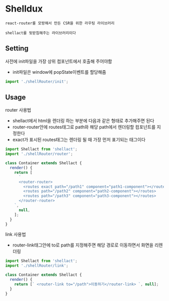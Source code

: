 # Shelldux

`react-router를 모방해서 만든 CSR을 위한 라우팅 라이브러리`

`shellact를 뒷받침해주는 라이브러리이다`

## Setting

사전에 init파일을 가장 상위 컴포넌트에서 호출해 주어야함

- init파일은 window에 popState이벤트를 할당해줌

```javascript
import './shellRouter/init';
```

## Usage

router 사용법

- shellact에서 html을 렌더링 하는 부분에 다음과 같은 형태로 추가해주면 된다
- router-router안에 routes태그로 path와 해당 path에서 렌더링할 컴포넌트를 지정한다
- exact가 표시된 routes태그는 렌더링 될 때 가장 먼저 표기되는 태그이다

```javascript
import Shellact from 'shellact';
import './shellRouter/router';

class Container extends Shellact {
  render() {
    return [
      `
      <router-router>
        <routes exact path="/path1" component="path1-component"></routes>
        <routes path="/path2" component="path2-component"></routes>
        <routes path="/path3" component="path3-component"></routes>
      </router-router>
    `,
      null,
    ];
  }
}
```

link 사용법

- router-link태그안에 to로 path를 지정해주면 해당 경로로 이동하면서 화면을 리렌더링

```javascript
import Shellact from 'shellact';
import './shellRouter/link';

class Container extends Shellact {
  render() {
    return [` <router-link to="/path">이동하기</router-link> `, null];
  }
}
```
